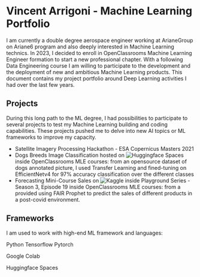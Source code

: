 # Vincent Arrigoni - Machine Learning Portfolio

I am currently a double degree aerospace engineer working at ArianeGroup on Ariane6 program and also deeply interested in Machine Learning technics. In 2023, I decided to enroll in OpenClassrooms Machine Learning Engineer formation to start a new professional chapter. With a following Data Engineering course I am willing to participate to the development and the deployment of new and ambitious Machine Learning products. This document contains my project portfolio around Deep Learning activities I had over the last few years. 

## Projects

During this long path to the ML degree, I had possibilities to participate to several projects to test my Machine Learning building and coding capabilities. These projects pushed me to delve into new AI topics or ML frameworks to improve my capacity. 

- Satellite Imagery Processing Hackathon - ESA Copernicus Masters 2021
- Dogs Breeds Image Classification hosted on ![Huggingface Spaces](https://huggingface.co/spaces/vintel38/OCS-P7-IML) inside OpenClassrooms MLE courses: from an opensource dataset of dogs annotated picture, I used Transfer Learning and fined-tuning on EfficientNetv4 for 97% accuracy classification over the different classes
- Forecasting Mini-Course Sales on ![Kaggle](https://www.kaggle.com/competitions/playground-series-s3e19) inside Playground Series - Season 3, Episode 19 inside OpenClassrooms MLE courses: from a provided using FAIR Prophet to predict the sales of different products in a post-covid environment. 

## Frameworks

I am used to work with high-end ML framework and languages: 

Python Tensorflow Pytorch 

Google Colab 

Huggingface Spaces


